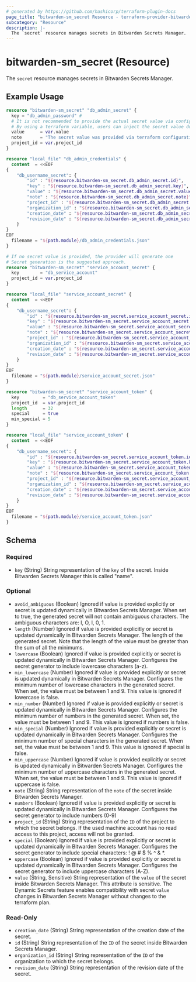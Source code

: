 ```yaml
---
# generated by https://github.com/hashicorp/terraform-plugin-docs
page_title: "bitwarden-sm_secret Resource - terraform-provider-bitwarden-sm"
subcategory: "Resource"
description: |-
  The `secret` resource manages secrets in Bitwarden Secrets Manager.
---
```


# bitwarden-sm_secret (Resource)

The `secret` resource manages secrets in Bitwarden Secrets Manager.

## Example Usage

```terraform
resource "bitwarden-sm_secret" "db_admin_secret" {
  key = "db_admin_password" #
  # It is not recommended to provide the actual secret value via configuration file
  # By using a terraform variable, users can inject the secret value during runtime via environment variables
  value      = var.value
  note       = "The secret value was provided via terraform configuration"
  project_id = var.project_id
}

resource "local_file" "db_admin_credentials" {
  content  = <<EOF
{
    "db_username_secret": {
        "id" : "${resource.bitwarden-sm_secret.db_admin_secret.id}",
        "key" : "${resource.bitwarden-sm_secret.db_admin_secret.key}",
        "value" : "${resource.bitwarden-sm_secret.db_admin_secret.value}",
        "note" : "${resource.bitwarden-sm_secret.db_admin_secret.note}",
        "project_id" : "${resource.bitwarden-sm_secret.db_admin_secret.project_id}",
        "organization_id" : "${resource.bitwarden-sm_secret.db_admin_secret.organization_id}",
        "creation_date" : "${resource.bitwarden-sm_secret.db_admin_secret.creation_date}",
        "revision_date" : "${resource.bitwarden-sm_secret.db_admin_secret.revision_date}"
    }
}
EOF
  filename = "${path.module}/db_admin_credentials.json"
}

# If no secret value is provided, the provider will generate one
# Secret generation is the suggested approach.
resource "bitwarden-sm_secret" "service_account_secret" {
  key        = "db_service_account"
  project_id = var.project_id
}

resource "local_file" "service_account_secret" {
  content  = <<EOF
{
    "db_username_secret": {
        "id" : "${resource.bitwarden-sm_secret.service_account_secret.id}",
        "key" : "${resource.bitwarden-sm_secret.service_account_secret.key}",
        "value" : "${resource.bitwarden-sm_secret.service_account_secret.value}",
        "note" : "${resource.bitwarden-sm_secret.service_account_secret.note}",
        "project_id" : "${resource.bitwarden-sm_secret.service_account_secret.project_id}",
        "organization_id" : "${resource.bitwarden-sm_secret.service_account_secret.organization_id}",
        "creation_date" : "${resource.bitwarden-sm_secret.service_account_secret.creation_date}",
        "revision_date" : "${resource.bitwarden-sm_secret.service_account_secret.revision_date}"
    }
}
EOF
  filename = "${path.module}/service_account_secret.json"
}

resource "bitwarden-sm_secret" "service_account_token" {
  key         = "db_service_account_token"
  project_id  = var.project_id
  length      = 32
  special     = true
  min_special = 5
}

resource "local_file" "service_account_token" {
  content  = <<EOF
{
    "db_username_secret": {
        "id" : "${resource.bitwarden-sm_secret.service_account_token.id}",
        "key" : "${resource.bitwarden-sm_secret.service_account_token.key}",
        "value" : "${resource.bitwarden-sm_secret.service_account_token.value}",
        "note" : "${resource.bitwarden-sm_secret.service_account_token.note}",
        "project_id" : "${resource.bitwarden-sm_secret.service_account_token.project_id}",
        "organization_id" : "${resource.bitwarden-sm_secret.service_account_token.organization_id}",
        "creation_date" : "${resource.bitwarden-sm_secret.service_account_token.creation_date}",
        "revision_date" : "${resource.bitwarden-sm_secret.service_account_token.revision_date}"
    }
}
EOF
  filename = "${path.module}/service_account_token.json"
}
```

<!-- schema generated by tfplugindocs -->
## Schema

### Required

- `key` (String) String representation of the `key` of the secret. Inside Bitwarden Secrets Manager this is called "name".

### Optional

- `avoid_ambiguous` (Boolean) Ignored if value is provided explicitly or secret is updated dynamically in Bitwarden Secrets Manager. When set to true, the generated secret will not contain ambiguous characters. The ambiguous characters are: I, O, l, 0, 1.
- `length` (Number) Ignored if value is provided explicitly or secret is updated dynamically in Bitwarden Secrets Manager. The length of the generated secret. Note that the length of the value must be greater than the sum of all the minimums.
- `lowercase` (Boolean) Ignored if value is provided explicitly or secret is updated dynamically in Bitwarden Secrets Manager. Configures the secret generator to include lowercase characters (a-z).
- `min_lowercase` (Number) Ignored if value is provided explicitly or secret is updated dynamically in Bitwarden Secrets Manager. Configures the minimum number of lowercase characters in the generated secret. When set, the value must be between 1 and 9. This value is ignored if lowercase is false.
- `min_number` (Number) Ignored if value is provided explicitly or secret is updated dynamically in Bitwarden Secrets Manager. Configures the minimum number of numbers in the generated secret. When set, the value must be between 1 and 9. This value is ignored if numbers is false.
- `min_special` (Number) Ignored if value is provided explicitly or secret is updated dynamically in Bitwarden Secrets Manager. Configures the minimum number of special characters in the generated secret. When set, the value must be between 1 and 9. This value is ignored if special is false.
- `min_uppercase` (Number) Ignored if value is provided explicitly or secret is updated dynamically in Bitwarden Secrets Manager. Configures the minimum number of uppercase characters in the generated secret. When set, the value must be between 1 and 9. This value is ignored if uppercase is false.
- `note` (String) String representation of the `note` of the secret inside Bitwarden Secrets Manager.
- `numbers` (Boolean) Ignored if value is provided explicitly or secret is updated dynamically in Bitwarden Secrets Manager. Configures the secret generator to include numbers (0-9)
- `project_id` (String) String representation of the `ID` of the project to which the secret belongs. If the used machine account has no read access to this project, access will not be granted.
- `special` (Boolean) Ignored if value is provided explicitly or secret is updated dynamically in Bitwarden Secrets Manager. Configures the secret generator to include special characters: ! @ # $ % ^ & *.
- `uppercase` (Boolean) Ignored if value is provided explicitly or secret is updated dynamically in Bitwarden Secrets Manager. Configures the secret generator to include uppercase characters (A-Z).
- `value` (String, Sensitive) String representation of the `value` of the secret inside Bitwarden Secrets Manager. This attribute is sensitive. The Dynamic Secrets feature enables compatibility with secret `value` changes in Bitwarden Secrets Manager without changes to the terraform plan.

### Read-Only

- `creation_date` (String) String representation of the creation date of the secret.
- `id` (String) String representation of the `ID` of the secret inside Bitwarden Secrets Manager.
- `organization_id` (String) String representation of the `ID` of the organization to which the secret belongs.
- `revision_date` (String) String representation of the revision date of the secret.
